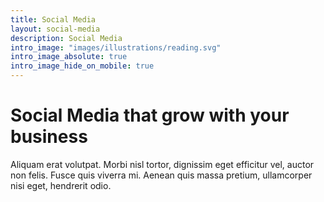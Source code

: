 ```yaml
---
title: Social Media
layout: social-media
description: Social Media
intro_image: "images/illustrations/reading.svg"
intro_image_absolute: true
intro_image_hide_on_mobile: true
---
```


# Social Media that grow with your business

Aliquam erat volutpat. Morbi nisl tortor, dignissim eget efficitur vel, auctor non felis. Fusce quis viverra mi. Aenean quis massa pretium, ullamcorper nisi eget, hendrerit odio.
